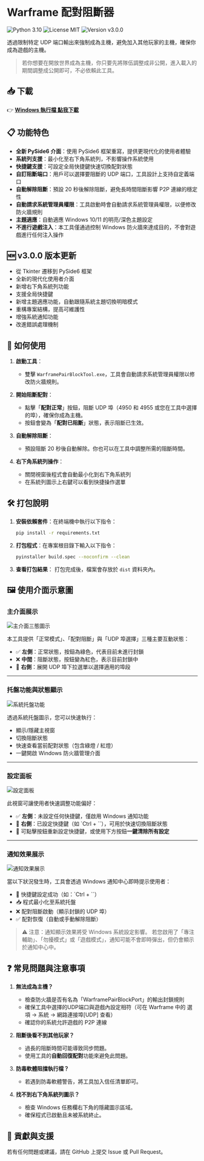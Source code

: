 # **Warframe 配對阻斷器**

![Python 3.10](https://img.shields.io/badge/Python-3.10-blue?logo=python) ![License MIT](https://img.shields.io/badge/License-MIT-green) ![Version v3.0.0](https://img.shields.io/badge/Version-v3.0.0-orange)

透過限制特定 UDP 端口輸出來強制成為主機，避免加入其他玩家的主機，確保你成為遊戲的主機。

> 若你想要在開放世界成為主機，你只要先將隊伍調整成非公開，進入載入的期間調整成公開即可，不必依賴此工具。

## 📥 **下載**

👉 [**Windows 執行檔 點我下載**](https://github.com/MeowXiaoXiang/WarframePairBlockTool/releases/download/v3.0.0/WarframePairBlockTool.exe "下載 v3.0.0 版本")

## 📋 **功能特色**

- **全新 PySide6 介面**：使用 PySide6 框架重寫，提供更現代化的使用者體驗
- **系統列支援**：最小化至右下角系統列，不影響操作系統使用
- **快捷鍵支援**：可設定全局快捷鍵快速切換配對狀態
- **自訂阻斷端口**：用戶可以選擇要阻斷的 UDP 端口，工具設計上支持自定義端口
- **自動解除阻斷**：預設 20 秒後解除阻斷，避免長時間阻斷影響 P2P 連線的穩定性
- **自動請求系統管理員權限**：工具啟動時會自動請求系統管理員權限，以便修改防火牆規則
- **主題適應**：自動適應 Windows 10/11 的明亮/深色主題設定
- **不進行遊戲注入**：本工具僅通過控制 Windows 防火牆來達成目的，不會對遊戲進行任何注入操作

## 🆕 **v3.0.0 版本更新**

- 從 Tkinter 遷移到 PySide6 框架
- 全新的現代化使用者介面
- 新增右下角系統列功能
- 支援全局快捷鍵
- 新增主題適應功能，自動跟隨系統主題切換明暗模式
- 重構專案結構，提高可維護性
- 增強系統通知功能
- 改進錯誤處理機制

## 🚀 **如何使用**

1. **啟動工具**：

   - 雙擊 `WarframePairBlockTool.exe`，工具會自動請求系統管理員權限以修改防火牆規則。
2. **開始阻斷配對**：

   - 點擊「**配對正常**」按鈕，阻斷 UDP 埠（4950 和 4955 或您在工具中選擇的埠），確保你成為主機。
   - 按鈕會變為「**配對已阻斷**」狀態，表示阻斷已生效。
3. **自動解除阻斷**：

   - 預設阻斷 20 秒後自動解除。你也可以在工具中調整所需的阻斷時間。
4. **右下角系統列操作**：

   - 關閉視窗後程式會自動最小化到右下角系統列
   - 在系統列圖示上右鍵可以看到快捷操作選單

## 🛠️ **打包說明**

1. **安裝依賴套件**：在終端機中執行以下指令：

   ```bash
   pip install -r requirements.txt
   ```

2. **打包程式**：在專案根目錄下輸入以下指令：

   ```bash
   pyinstaller build.spec --noconfirm --clean
   ```

3. **查看打包結果**：
   打包完成後，檔案會存放於 `dist` 資料夾內。

## 🖼️ **使用介面示意圖**

### 主介面展示

![主介面三態圖示](./markdown_imgs/main_interface.png)

本工具提供「正常模式」、「配對阻斷」與「UDP 埠選擇」三種主要互動狀態：

- ✅ **左側**：正常狀態，按鈕為綠色，代表目前未進行封鎖
- ❌ **中間**：阻斷狀態，按鈕變為紅色，表示目前封鎖中
- 🔽 **右側**：展開 UDP 埠下拉選單以選擇適用的埠段

---

### 托盤功能與狀態顯示

![系統托盤功能](./markdown_imgs/tray_system.png)

透過系統托盤圖示，您可以快速執行：

- 顯示/隱藏主視窗
- 切換阻斷狀態
- 快速查看當前配對狀態（包含綠燈 / 紅燈）
- 一鍵開啟 Windows 防火牆管理介面

---

### 設定面板

![設定面板](./markdown_imgs/settings_panel.png)

此視窗可讓使用者快速調整功能偏好：

- ✅ **左側**：未設定任何快捷鍵，僅啟用 Windows 通知功能
- 🎯 **右側**：已設定快捷鍵（如 `Ctrl + \``），可用於快速切換阻斷狀態
- 🔁 可點擊按鈕重新設定快捷鍵，或使用下方按鈕**一鍵清除所有設定**

---

### 通知效果展示

![通知效果展示](./markdown_imgs/notifications.png)

當以下狀況發生時，工具會透過 Windows 通知中心即時提示使用者：

- 🎯 快捷鍵設定成功（如：`Ctrl + \``）
- 📥 程式最小化至系統托盤
- ❌ 配對阻斷啟動（顯示封鎖的 UDP 埠）
- ✅ 配對恢復（自動或手動解除阻斷）

> ⚠️ 注意：通知顯示效果將受 Windows 系統設定影響。
> 若您啟用了「專注輔助」、「勿擾模式」或「遊戲模式」，通知可能不會即時彈出，但仍會顯示於通知中心中。

## ❓ **常見問題與注意事項**

1. **無法成為主機？**

   - 檢查防火牆是否有名為「WarframePairBlockPort」的輸出封鎖規則
   - 確保工具中選擇的UDP端口與遊戲內設定相符（可在 Warframe 中的 選項 → 系統 → 網路連接埠[UDP] 查看）
   - 確認你的系統允許遊戲的 P2P 連線
2. **阻斷後看不到其他玩家？**

   - 過長的阻斷時間可能導致同步問題。
   - 使用工具的**自動回復配對**功能來避免此問題。
3. **防毒軟體阻擋執行檔？**

   - 若遇到防毒軟體警告，將工具加入信任清單即可。
4. **找不到右下角系統列圖示？**

   - 檢查 Windows 任務欄右下角的隱藏圖示區域。
   - 確保程式已啟動且未被系統終止。

## 🤝 **貢獻與支援**

若有任何問題或建議，請在 GitHub 上提交 Issue 或 Pull Request。

